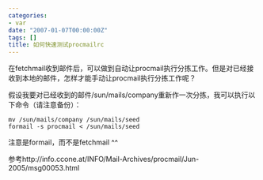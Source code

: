 ```yaml
---
categories:
- var
date: "2007-01-07T00:00:00Z"
tags: []
title: 如何快速测试procmailrc
---
```


在fetchmail收到邮件后，可以做到自动让procmail执行分拣工作。但是对已经接收到本地的邮件，怎样才能手动让procmail执行分拣工作呢？

假设我要对已经收到的邮件/sun/mails/company重新作一次分拣，我可以执行以下命令（请注意备份）：

    mv /sun/mails/company /sun/mails/seed
    formail -s procmail < /sun/mails/seed

注意是formail，而不是fetchmail ^^

参考http://info.ccone.at/INFO/Mail-Archives/procmail/Jun-2005/msg00053.html
